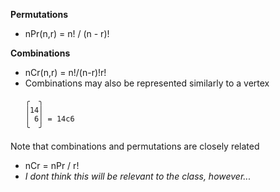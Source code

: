 **Permutations**
- nPr(n,r) = n! / (n - r)!


**Combinations**
- nCr(n,r) = n!/(n-r)!r!
- Combinations may also be represented similarly to a vertex
  ```
  ╭  ╮
  │14│
  │ 6│ = 14c6
  ╰  ╯
  ```

Note that combinations and permutations are closely related
- nCr = nPr / r!
- *I dont think this will be relevant to the class, however...*